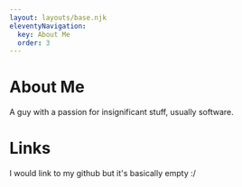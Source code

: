 ```yaml
---
layout: layouts/base.njk
eleventyNavigation:
  key: About Me
  order: 3
---
```


# About Me

A guy with a passion for insignificant stuff, usually software.

# Links

I would link to my github but it's basically empty :/
